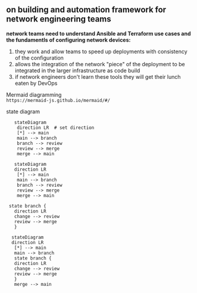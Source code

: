 ## on building and automation framework for network engineering teams  

**network teams need to understand Ansible and Terraform use cases and the fundamentls of configuring network devices:**   
1. they work and allow teams to speed up deployments with consistency of the configuration  
2. allows the integration of the network "piece" of the deployment to be integrated in the larger infrastructure as code build  
3. if network engineers don't learn these tools they will get their lunch eaten by DevOps  




Mermaid diagramming  
`https://mermaid-js.github.io/mermaid/#/`  

state diagram  
```
   stateDiagram
    direction LR  # set direction
    [*] --> main
    main --> branch
    branch --> review
    review --> merge
    merge --> main
```
```mermaid
   stateDiagram
   direction LR
    [*] --> main
    main --> branch
    branch --> review
    review --> merge
    merge --> main
 ```
 
 ```
  state branch {
    direction LR
    change --> review 
    review --> merge
    }
 ```
 ```mermaid
   stateDiagram
   direction LR
    [*] --> main
    main --> branch
    state branch {
    direction LR
    change --> review 
    review --> merge
    }
    merge --> main
 ```

